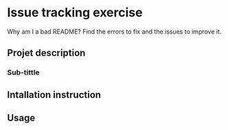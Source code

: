 # Issue tracking exercise

Why am I a bad README? Find the errors to fix and the issues to improve it.

## Projet description

 ### Sub-tittle

## Intallation instruction

## Usage
